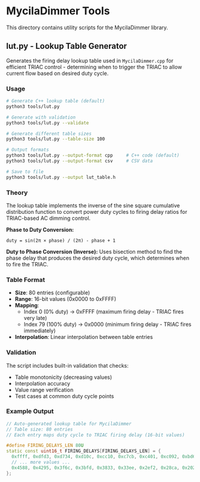 # MycilaDimmer Tools

This directory contains utility scripts for the MycilaDimmer library.

## lut.py - Lookup Table Generator

Generates the firing delay lookup table used in `MycilaDimmer.cpp` for efficient TRIAC control - determining when to trigger the TRIAC to allow current flow based on desired duty cycle.

### Usage

```bash
# Generate C++ lookup table (default)
python3 tools/lut.py

# Generate with validation
python3 tools/lut.py --validate

# Generate different table sizes
python3 tools/lut.py --table-size 100

# Output formats
python3 tools/lut.py --output-format cpp     # C++ code (default)
python3 tools/lut.py --output-format csv     # CSV data

# Save to file
python3 tools/lut.py --output lut_table.h
```

### Theory

The lookup table implements the inverse of the sine square cumulative distribution function to convert power duty cycles to firing delay ratios for TRIAC-based AC dimming control.

**Phase to Duty Conversion:**
```
duty = sin(2π × phase) / (2π) - phase + 1
```

**Duty to Phase Conversion (Inverse):**
Uses bisection method to find the phase delay that produces the desired duty cycle, which determines when to fire the TRIAC.

### Table Format

- **Size**: 80 entries (configurable)
- **Range**: 16-bit values (0x0000 to 0xFFFF)
- **Mapping**: 
  - Index 0 (0% duty) → 0xFFFF (maximum firing delay - TRIAC fires very late)
  - Index 79 (100% duty) → 0x0000 (minimum firing delay - TRIAC fires immediately)
- **Interpolation**: Linear interpolation between table entries

### Validation

The script includes built-in validation that checks:
- Table monotonicity (decreasing values)
- Interpolation accuracy 
- Value range verification
- Test cases at common duty cycle points

### Example Output

```cpp
// Auto-generated lookup table for MycilaDimmer
// Table size: 80 entries
// Each entry maps duty cycle to TRIAC firing delay (16-bit values)

#define FIRING_DELAYS_LEN 80U
static const uint16_t FIRING_DELAYS[FIRING_DELAYS_LEN] = {
  0xffff, 0xdfd3, 0xd734, 0xd10c, 0xcc10, 0xc7cb, 0xc401, 0xc092, 0xbd69, 0xba76,
  // ... more values ...
  0x4588, 0x4295, 0x3f6c, 0x3bfd, 0x3833, 0x33ee, 0x2ef2, 0x28ca, 0x202b, 0x0000
};
```
